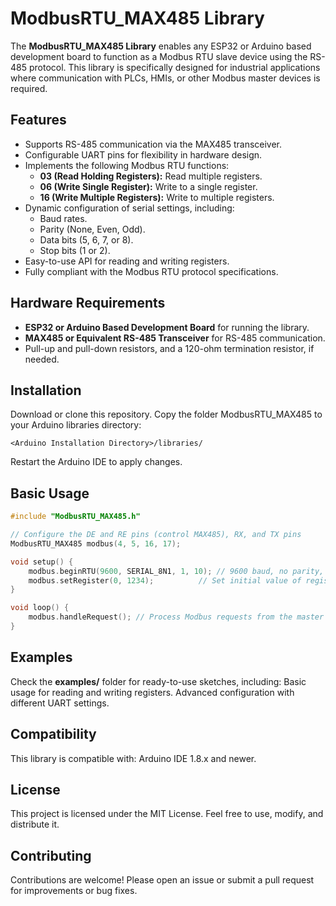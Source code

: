 # ModbusRTU_MAX485 Library

The **ModbusRTU_MAX485 Library** enables any ESP32 or Arduino based development board to function as a Modbus RTU slave device using the RS-485 protocol. This library is specifically designed for industrial applications where communication with PLCs, HMIs, or other Modbus master devices is required.

## Features
- Supports RS-485 communication via the MAX485 transceiver.
- Configurable UART pins for flexibility in hardware design.
- Implements the following Modbus RTU functions:
	- **03 (Read Holding Registers):** Read multiple registers.
	- **06 (Write Single Register):** Write to a single register.
	- **16 (Write Multiple Registers):** Write to multiple registers.
- Dynamic configuration of serial settings, including:
	- Baud rates.
	- Parity (None, Even, Odd).
	- Data bits (5, 6, 7, or 8).
	- Stop bits (1 or 2).
- Easy-to-use API for reading and writing registers.
- Fully compliant with the Modbus RTU protocol specifications.

## Hardware Requirements
- **ESP32 or Arduino Based Development Board** for running the library.
- **MAX485 or Equivalent RS-485 Transceiver** for RS-485 communication.
- Pull-up and pull-down resistors, and a 120-ohm termination resistor, if needed.

## Installation
Download or clone this repository.
Copy the folder ModbusRTU_MAX485 to your Arduino libraries directory:
```
<Arduino Installation Directory>/libraries/
```
Restart the Arduino IDE to apply changes.

## Basic Usage
```cpp
#include "ModbusRTU_MAX485.h"

// Configure the DE and RE pins (control MAX485), RX, and TX pins
ModbusRTU_MAX485 modbus(4, 5, 16, 17);

void setup() {
    modbus.beginRTU(9600, SERIAL_8N1, 1, 10); // 9600 baud, no parity, slave ID 1, 10 registers
    modbus.setRegister(0, 1234);          // Set initial value of register 0
}

void loop() {
    modbus.handleRequest(); // Process Modbus requests from the master
}
```

## Examples
Check the **examples/** folder for ready-to-use sketches, including:
Basic usage for reading and writing registers.
Advanced configuration with different UART settings.

## Compatibility
This library is compatible with:
Arduino IDE 1.8.x and newer.

## License
This project is licensed under the MIT License. Feel free to use, modify, and distribute it.

## Contributing
Contributions are welcome! Please open an issue or submit a pull request for improvements or bug fixes.